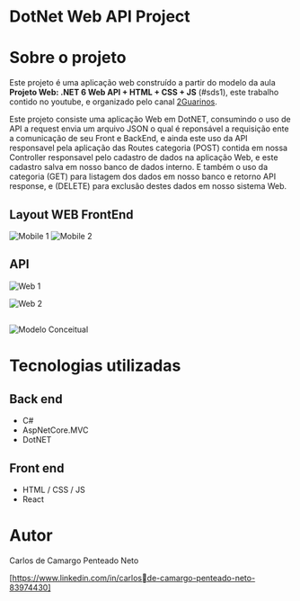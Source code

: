 # DotNet Web API Project


# Sobre o projeto

Este projeto é uma aplicação web construído a partir do modelo da aula **Projeto Web: .NET 6 Web API + HTML + CSS + JS** (#sds1), este trabalho contido no youtube, e organizado pelo canal [2Guarinos]([https://devsuperior.com "Site da DevSuperior](https://www.youtube.com/watch?v=oziU_M_61YM)").

Este projeto consiste uma aplicação Web em DotNET, consumindo o uso de API a request envia um arquivo JSON o qual é reponsável a requisição ente a comunicação de seu Front e BackEnd, e ainda este uso da API responsavel pela aplicação das Routes categoria (POST) contida em nossa Controller responsavel pelo cadastro de dados na aplicação Web, e este cadastro salva em nosso banco de dados interno. E também o uso da categoria (GET) para listagem dos dados em nosso banco e retorno API response, e (DELETE) para exclusão destes dados em nosso sistema Web.

## Layout WEB FrontEnd
![Mobile 1](https://github.com/) ![Mobile 2](https://github.com/acenelio/)

## API
![Web 1](https://github.com/g)

![Web 2](https://github.com/)

##  
![Modelo Conceitual](https://github.com)

# Tecnologias utilizadas
## Back end
- C#
- AspNetCore.MVC
- DotNET

## Front end
- HTML / CSS / JS 
- React

# Autor

Carlos de Camargo Penteado Neto

[https://www.linkedin.com/in/carlosde-camargo-penteado-neto-83974430]
